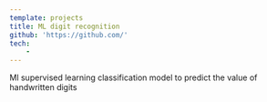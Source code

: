 ```yaml
---
template: projects
title: ML digit recognition
github: 'https://github.com/'
tech: 
    - 
---
```

Ml supervised learning classification model to predict the value of handwritten digits
